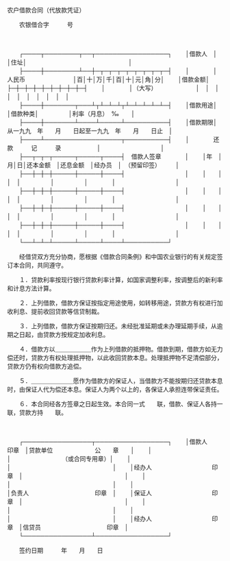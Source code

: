 



农户借款合同（代放款凭证）



 

　　农银借合字　　　号

　　


　　┌────┬────────┬──┬─────────────────┐
　　│借款人　│　　　　　　　　│住址│　　　　　　　　　　　　　　　　　│
　　├────┼────────┴──┼─┬─┬─┬─┬─┬─┬─┬─┬─┤
　　│　　　　│人民币　　　　　　　　│百│十│万│千│百│十│元│角│分│
　　│借款金额│　　　　　　　　　　　├─┼─┼─┼─┼─┼─┼─┼─┼─┤
　　│　　　　│（大写）　　　　　　　│　│　│　│　│　│　│　│　│　│
　　├────┼───────┬───┴┬┴─┴─┴┬┴─┴─┴─┴─┴─┤
　　│借款用途│　　　　　　　│借款种类│　　　　　│利率（月息）　‰　　│
　　├────┼───────┴────┴─────┴──────────┤
　　│借款期限│　　从一九九　年　　月　　日起至一九九　年　　月　　日止　│
　　├────┴──────────────────┬──────────┤
　　│　　　　还　　　款　　　记　　　录　　　　　　│　　　　　　　　　　│
　　├──┬─┬─┬─────┬─────┬────┤　借款人签章　　　　│
　　│年　│月│日│还本金额　│还息金额　│经办员　│　（预留印签）　　　│
　　├──┼─┼─┼─────┼─────┼────┤　　　　　　　　　　│
　　│　　│　│　│　　　　　│　　　　　│　　　　│　　　　　　　　　　│
　　├──┼─┼─┼─────┼─────┼────┤　　　　　　　　　　│
　　│　　│　│　│　　　　　│　　　　　│　　　　│　　　　　　　　　　│
　　├──┼─┼─┼─────┼─────┼────┤　　　　　　　　　　│
　　│　　│　│　│　　　　　│　　　　　│　　　　│　　　　　　　　　　│
　　├──┼─┼─┼─────┼─────┼────┤　　　　　　　　　　│
　　│　　│　│　│　　　　　│　　　　　│　　　　│　　　　　　　　　　│
　　└──┴─┴─┴─────┴─────┴────┴──────────┘
　　


　　经借贷双方充分协商，愿根据《借款合同条例》和中国农业银行的有关规定签订本合同，共同遵守。

　　１．贷款利率按现行银行贷款利率计算，如国家调整利率，按调整后的新利率和计息方法计算。

　　２．上列借款，借款方保证按指定用途使用，如转移用途，贷款方有权进行加收利息、提前收回贷款等信贷制裁。

　　３．上列借款，借款方保证按期归还。未经批准延期或未办理延期手续，从逾期之日起，由贷款方按规定加收利息。

　　４．借款方以＿＿＿＿＿＿作为上列借款的抵押物。借款到期，借款方如无力偿还时，贷款方有权处理抵押物，以此收回贷款本息。处理抵押物不足清偿部分，贷款方仍有权向借款方追偿。

　　５．＿＿＿＿＿＿＿愿作为借款方的保证人，当借款方不能按期归还贷款本息时，由保证人代为偿还本息。保证人为两个以上的，各保证人承担连带保证责任。

　　６．本合同经各方签章之日起生效。本合同一式　　联，借款、保证人各持一联，贷款方持　　联。

　　


　　┌────────────────┬─────────────────┐
　　│借款人　　　　　　　　　　印章　│贷款单位　　　　　　　公　　章　　│
　　│　　　　　　　　　　　　　　　　│　　　　　　　　　（或合同专用章）│
　　│　　　　　　　　　　　　　　　　│　　　　　　　　　　　　　　　　　│
　　│经办人　　　　　　　　　　印章　│　　　　　　　　　　　　　　　　　│
　　│　　　　　　　　　　　　　　　　│　　　　　　　　　　　　　　　　　│
　　│　　　　　　　　　　　　　　　　│负责人　　　　　　　　　　　印章　│
　　│保证人　　　　　　　　　　印章　│　　　　　　　　　　　　　　　　　│
　　│　　　　　　　　　　　　　　　　│　　　　　　　　　　　　　　　　　│
　　│　　　　　　　　　　　　　　　　│　　　　　　　　　　　　　　　　　│
　　│经办人　　　　　　　　　　印章　│信贷员　　　　　　　　　　　印章　│
　　└────────────────┴─────────────────┘
　　


　　签约日期　　　年　　月　　日

　　